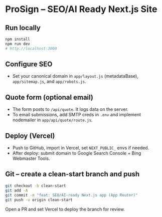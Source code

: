 
# ProSign – SEO/AI Ready Next.js Site

## Run locally
```bash
npm install
npm run dev
# http://localhost:3000
```

## Configure SEO
- Set your canonical domain in `app/layout.js` (metadataBase), `app/sitemap.js`, and `app/robots.js`.

## Quote form (optional email)
- The form posts to `/api/quote`. It logs data on the server.
- To email submissions, add SMTP creds in `.env` and implement nodemailer in `app/api/quote/route.js`.

## Deploy (Vercel)
- Push to GitHub, import in Vercel, set `NEXT_PUBLIC_` envs if needed.
- After deploy: submit domain to Google Search Console + Bing Webmaster Tools.

## Git – create a clean-start branch and push
```bash
git checkout -b clean-start
git add -A
git commit -m "feat: SEO/AI-ready Next.js app (App Router)"
git push -u origin clean-start
```
Open a PR and set Vercel to deploy the branch for review.
